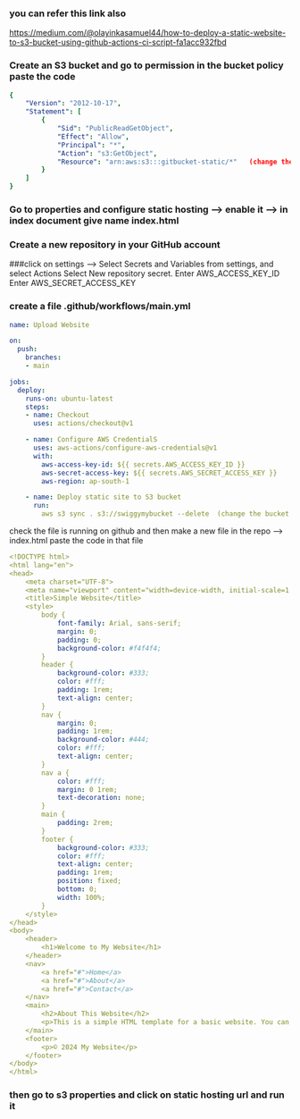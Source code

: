 ### you can refer this link also 
https://medium.com/@olayinkasamuel44/how-to-deploy-a-static-website-to-s3-bucket-using-github-actions-ci-script-fa1acc932fbd
### Create an S3 bucket and go to permission in the bucket policy paste the code 
```yml
{
    "Version": "2012-10-17",
    "Statement": [
        {
            "Sid": "PublicReadGetObject",
            "Effect": "Allow",
            "Principal": "*",
            "Action": "s3:GetObject",
            "Resource": "arn:aws:s3:::gitbucket-static/*"   (change the bucket name here)
        }
    ]
}
```
### Go to properties and configure static hosting --> enable it --> in index document give name index.html
### Create a new repository in your GitHub account  
###click on settings --> Select Secrets and Variables from settings, and select Actions
Select New repository secret.
Enter AWS_ACCESS_KEY_ID 
Enter AWS_SECRET_ACCESS_KEY

### create a file .github/workflows/main.yml
```yml
name: Upload Website

on:
  push:
    branches:
    - main

jobs:
  deploy:
    runs-on: ubuntu-latest
    steps:
    - name: Checkout
      uses: actions/checkout@v1

    - name: Configure AWS CredentialS
      uses: aws-actions/configure-aws-credentials@v1
      with:
        aws-access-key-id: ${{ secrets.AWS_ACCESS_KEY_ID }}
        aws-secret-access-key: ${{ secrets.AWS_SECRET_ACCESS_KEY }}
        aws-region: ap-south-1

    - name: Deploy static site to S3 bucket
      run: 
        aws s3 sync . s3://swiggymybucket --delete  (change the bucket name and remove this comment)
```

check the file is running on github
and then make a new file in the repo  --> index.html paste the code in that file
```yml
<!DOCTYPE html>
<html lang="en">
<head>
    <meta charset="UTF-8">
    <meta name="viewport" content="width=device-width, initial-scale=1.0">
    <title>Simple Website</title>
    <style>
        body {
            font-family: Arial, sans-serif;
            margin: 0;
            padding: 0;
            background-color: #f4f4f4;
        }
        header {
            background-color: #333;
            color: #fff;
            padding: 1rem;
            text-align: center;
        }
        nav {
            margin: 0;
            padding: 1rem;
            background-color: #444;
            color: #fff;
            text-align: center;
        }
        nav a {
            color: #fff;
            margin: 0 1rem;
            text-decoration: none;
        }
        main {
            padding: 2rem;
        }
        footer {
            background-color: #333;
            color: #fff;
            text-align: center;
            padding: 1rem;
            position: fixed;
            bottom: 0;
            width: 100%;
        }
    </style>
</head>
<body>
    <header>
        <h1>Welcome to My Website</h1>
    </header>
    <nav>
        <a href="#">Home</a>
        <a href="#">About</a>
        <a href="#">Contact</a>
    </nav>
    <main>
        <h2>About This Website</h2>
        <p>This is a simple HTML template for a basic website. You can customize it to suit your needs.</p>
    </main>
    <footer>
        <p>© 2024 My Website</p>
    </footer>
</body>
</html>
```
### then go to s3 properties and click on static hosting url and run it
